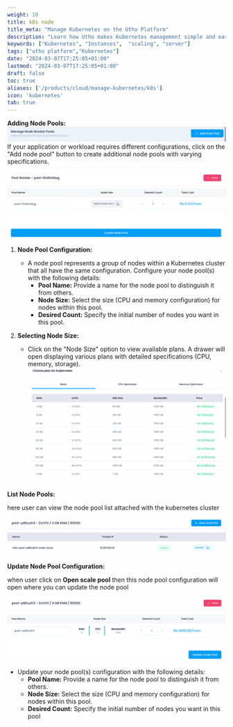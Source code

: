 ```yaml
---
weight: 10
title: k8s node
title_meta: "Manage Kubernetes on the Utho Platform"
description: "Learn how Utho makes Kubernetes management simple and easy so you easily anticipate your kubernetes infrastructure costs"
keywords: ["Kubernetes", "Instances",  "scaling", "server"]
tags: ["utho platform","Kubernetes"]
date: "2024-03-07T17:25:05+01:00"
lastmod: "2024-03-07T17:25:05+01:00"
draft: false
toc: true
aliases: ['/products/cloud/manage-kubernetes/k8s']
icon: 'kubernetes'
tab: true
---
```

**Adding Node Pools:![1718892225434](image/_index/1718892225434.png)** If your application or workload requires different configurations, click on the "Add node pool" button to create additional node pools with varying specifications.

![1718892289005](image/_index/1718892289005.png)

1. **Node Pool Configuration:**

   * A node pool represents a group of nodes within a Kubernetes cluster that all have the same configuration. Configure your node pool(s) with the following details:
     * **Pool Name:** Provide a name for the node pool to distinguish it from others.
     * **Node Size:** Select the size (CPU and memory configuration) for nodes within this pool.
     * **Desired Count:** Specify the initial number of nodes you want in this pool.
2. **Selecting Node Size:**

   * Click on the "Node Size" option to view available plans. A drawer will open displaying various plans with detailed specifications (CPU, memory, storage).![1718892320118](image/_index/1718892320118.png)

**List Node Pools:**

here user can view the node pool list attached with the kubernetes cluster

![1718892649402](image/_index/1718892649402.png)

**Update Node Pool Configuration:**

when user click on **Open scale pool** then this node pool configuration will open where you can update the node pool

![1718892560270](image/_index/1718892560270.png)

* Update  your node pool(s) configuration with the following details:
  * **Pool Name:** Provide a name for the node pool to distinguish it from others.
  * **Node Size:** Select the size (CPU and memory configuration) for nodes within this pool.
  * **Desired Count:** Specify the initial number of nodes you want in this pool
